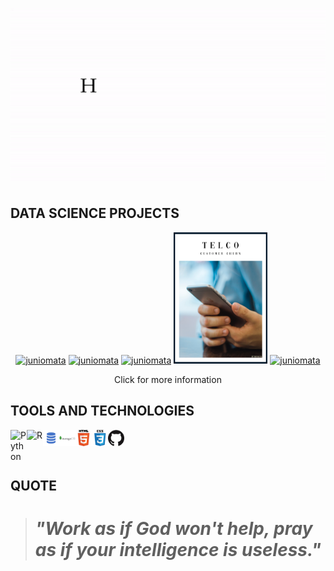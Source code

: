 <p align="center">
  <img src="https://github.com/juniomata/juniomata/blob/main/junio-head-github-gif.gif"  alt="juniomata" width="750">
</p>

## DATA SCIENCE PROJECTS

<p align="center">
  <a href="https://public.tableau.com/app/profile/junio.mata/viz/USClimateMigrations/Dashboard1?publish=yes"><img src="https://github.com/juniomata/juniomata/blob/main/climate.jpg" alt="juniomata" width="150" height="210"></a>
  <a href="https://github.com/juniomata/nyc_building_energy"><img src="https://github.com/juniomata/juniomata/blob/main/energy.jpg" alt="juniomata" width="150" height="210"></a>
  <a href="https://github.com/juniomata/nyc_property_price_modeling"><img src="https://github.com/juniomata/juniomata/blob/main/housing.jpg" alt="juniomata" width="150" height="210"></a>
  <a href="https://github.com/juniomata/ml_project"><img src="https://github.com/juniomata/juniomata/blob/main/telco.jpg" alt="juniomata" width="150" height="210"></a>
  <a href="https://github.com/juniomata/Hotel_Booking_Cancellations_Prediction"><img src="https://github.com/juniomata/juniomata/blob/main/hotel.jpg" alt="juniomata" width="150" height="210"></a>
</p>
<p align="center">
Click for more information
</p>


## TOOLS AND TECHNOLOGIES

  <img align="left" alt="Python" width="26px" src="https://upload.wikimedia.org/wikipedia/commons/c/c3/Python-logo-notext.svg" />
  <img align="left" alt="R" width="26px" src="https://upload.wikimedia.org/wikipedia/commons/thumb/1/1b/R_logo.svg/1086px-R_logo.svg.png" />
  <img align="left" alt="SQL" width="26px" src="https://raw.githubusercontent.com/github/explore/80688e429a7d4ef2fca1e82350fe8e3517d3494d/topics/sql/sql.png" />
  <img align="left" alt="MongoDB" width="26px" src="https://raw.githubusercontent.com/github/explore/80688e429a7d4ef2fca1e82350fe8e3517d3494d/topics/mongodb/mongodb.png" />
  <img align="left" alt="HTML5" width="26px" src="https://raw.githubusercontent.com/github/explore/80688e429a7d4ef2fca1e82350fe8e3517d3494d/topics/html/html.png" />
  <img align="left" alt="CSS3" width="26px" src="https://raw.githubusercontent.com/github/explore/80688e429a7d4ef2fca1e82350fe8e3517d3494d/topics/css/css.png" />
  <img align="left" alt="GitHub" width="26px" src="https://raw.githubusercontent.com/github/explore/78df643247d429f6cc873026c0622819ad797942/topics/github/github.png" />
<br />

<p> </p>

<br />

## QUOTE

> # ***"Work as if God won't help, pray as if your intelligence is useless."*** 
